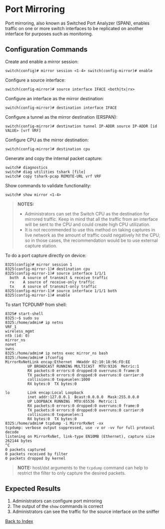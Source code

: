 # Port Mirroring

Port mirroring, also known as Switched Port Analyzer (SPAN), enables traffic on one or more switch interfaces to be replicated on another interface for purposes such as monitoring.

## Configuration Commands

Create and enable a mirror session:

```text
switch(config)# mirror session <1-4> switch(config-mirror)# enable
```

Configure a source interface:

```text
switch(config-mirror)# source interface IFACE <both|tx|rx>
```

Configure an interface as the mirror destination:

```text
switch(config-mirror)# destination interface IFACE
```

Configure a tunnel as the mirror destination (ERSPAN):

```text
switch(config-mirror)# destination tunnel IP-ADDR source IP-ADDR [id VALUE> [vrf VRF]
```

Configure CPU as the mirror destination:

```text
switch(config-mirror)# destination cpu
```

Generate and copy the internal packet capture:

```text
switch# diagnostics
switch# diag utilities tshark [file]
switch# copy tshark-pcap REMOTE-URL vrf VRF
```

Show commands to validate functionality:

```text
switch# show mirror <1-4>
```

> **NOTES:**
> * Administrators can set the Switch CPU as the destination for mirrored traffic. Keep in mind that all the traffic from an  interface will be sent to the CPU and could create high CPU utilization.
> * It is not recommended to use this method on taking captures in live network as the amount of traffic could negatively hit the CPU; so in those cases, the recommendation would be to use external capture station.

To do a port capture directly on device:

```
8325(config)# mirror session 1
8325(config-mirror-1)# destination cpu
8325(config-mirror-1)# source interface 1/1/1
  both  A source of transmit & receive traffic
  rx    A source of receive-only traffic
  tx    A source of transmit-only traffic
8325(config-mirror-1)# source interface 1/1/1 both
8325(config-mirror-1)# enable
```

To start TCPDUMP from shell:

```
8325# start-shell
8325:~$ sudo su
8325:/home/admin# ip netns
VRF_1
wireless_mgmt
ntb (id: 0)
mirror_ns
nonet
swns
8325:/home/admin# ip netns exec mirror_ns bash
8325:/home/admin# ifconfig
MirrorRxNetLink encap:Ethernet  HWaddr 02:10:18:96:FD:EE
          UP BROADCAST RUNNING MULTICAST  MTU:9326  Metric:1
          RX packets:0 errors:0 dropped:0 overruns:0 frame:0
          TX packets:0 errors:0 dropped:0 overruns:0 carrier:0
          collisions:0 txqueuelen:1000
          RX bytes:0  TX bytes:0

lo        Link encap:Local Loopback
          inet addr:127.0.0.1  Bcast:0.0.0.0  Mask:255.0.0.0
          UP LOOPBACK RUNNING  MTU:65536  Metric:1
          RX packets:0 errors:0 dropped:0 overruns:0 frame:0
          TX packets:0 errors:0 dropped:0 overruns:0 carrier:0
          collisions:0 txqueuelen:1
          RX bytes:0  TX bytes:0
8325:/home/admin# tcpdump -i MirrorRxNet -xx
tcpdump: verbose output suppressed, use -v or -vv for full protocol decode
listening on MirrorRxNet, link-type EN10MB (Ethernet), capture size 262144 bytes
^C
0 packets captured
0 packets received by filter
0 packets dropped by kernel
```

> **NOTE:** host/dst arguments to the `tcpdump` command can help to restrict the filter to only capture the desired packets.

## Expected Results

1. Administrators can configure port mirroring
2. The output of the `show` commands is correct
3. Administrators can see the traffic for the source interface on the sniffer

[Back to Index](../README.md)
